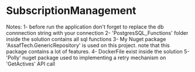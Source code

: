 # SubscriptionManagement

Notes: 
1- before run the application don't forget to replace the db connnection string with your connection
2- 'PostgresSQL_Functions' folder inside the solution contains all sql functions 
3- My Nuget package 'AssafTech.GenericRepository' is used on this project. 
   note that this package contains a lot of features.
4- DockerFile exist inside the solution
5- 'Polly' nuget package used to implementing a retry mechanism on 'GetActives' API call